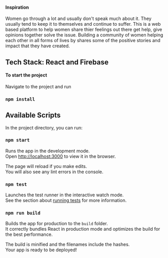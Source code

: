 #### Inspiration
Women go through a lot and usually don't speak much about it. They usually tend to keep it to themselves and continue to suffer. This is a web based platform to help women share thier feelings out there get help, give opinions together solve the issue. Building a community of women helping each other in all forms of lives by shares some of the positive stories and impact that they have created.

## Tech Stack: React and Firebase

#### To start the project
Navigate to the project and run
### `npm install`

## Available Scripts

In the project directory, you can run:

### `npm start`

Runs the app in the development mode.<br />
Open [http://localhost:3000](http://localhost:3000) to view it in the browser.

The page will reload if you make edits.<br />
You will also see any lint errors in the console.

### `npm test`

Launches the test runner in the interactive watch mode.<br />
See the section about [running tests](https://facebook.github.io/create-react-app/docs/running-tests) for more information.

### `npm run build`

Builds the app for production to the `build` folder.<br />
It correctly bundles React in production mode and optimizes the build for the best performance.

The build is minified and the filenames include the hashes.<br />
Your app is ready to be deployed!

